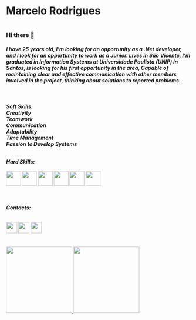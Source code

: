 <h1>Marcelo Rodrigues<h1/>

### Hi there 👋
<h5>  
I have 25 years old, I'm looking for an opportunity as a .Net developer, and I look for an opportunity to work as a Junior. 
Lives in São Vicente, I'm graduated in Information Systems at Universidade Paulista (UNIP) in Santos, is looking for his first opportunity in the area, 
Capable of maintaining clear and effective communication with other members involved in the project, thinking about solutions to reported problems.    
<h5/>
<br/>  
  
Soft Skills:
<br>Creativity
<br>Teamwork
<br>Communication
<br>Adaptability
<br>Time Management
<br>Passion to Develop Systems  

<br>
Hard Skills:<br>
<br>  
<img src="https://cdn.jsdelivr.net/gh/devicons/devicon/icons/dotnetcore/dotnetcore-original.svg" width="40" height="40"/>  
<img src="https://cdn.jsdelivr.net/gh/devicons/devicon/icons/dot-net/dot-net-original-wordmark.svg" width="40" height="40"/>
<img src="https://cdn.jsdelivr.net/gh/devicons/devicon/icons/csharp/csharp-plain.svg" width="40" height="40"/>
<img src="https://cdn.jsdelivr.net/gh/devicons/devicon/icons/javascript/javascript-original.svg" width="40" height="40"/>
<img src="https://cdn.jsdelivr.net/gh/devicons/devicon/icons/git/git-original.svg" width="40" height="40"/>
<img src="https://cdn.jsdelivr.net/gh/devicons/devicon/icons/react/react-original.svg" width="40" height="40"/>  

<br><br>
Contacts:<br>
<br>
<div>
<a href="https://instagram.com/_sgirdor/" target="_blank"><img src="https://cdn-icons-png.flaticon.com/512/733/733558.png?w=740&t=st=1681499044~exp=1681499644~hmac=e5ebdd1cae334db2796e948f8ed15fafc29a427fd6c9bf649a82cccd064b5919" width="30" height="30" target="_blank"></a>
<a href = "mailto:contato@marcelo.mdsr09@gmail.com"><img src="https://cdn-icons-png.flaticon.com/512/732/732200.png?w=740&t=st=1681499307~exp=1681499907~hmac=4c363e17307343043f0cd026678500a15f89e16a5d94d291f0f0f7b421f481f3" width="30" height="30" target="_blank"></a>
<a href="https://www.linkedin.com/in/marcelo-santosrodrigues" target="_blank"><img src="https://cdn-icons-png.flaticon.com/512/174/174857.png?w=740&t=st=1681498855~exp=1681499455~hmac=54624a07b4533fd9fb0399744fe41ea95542625a25ccc8176111d55ef52afbb9" width="30" height="30" target="_blank"></a>   
</div>
<br><br>

<div>
<a href="https://github.com/MarceloR9">
<img height="180em" src="https://github-readme-stats.vercel.app/api/top-langs/?username=MarceloR9&layout=compact&langs_count=7&theme=dracula"/>
<img height="180em" src="https://github-readme-stats.vercel.app/api?username=MarceloR9&show_icons=true&theme=dracula&include_all_commits=true&count_private=true"/>
</div>  
